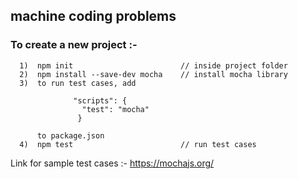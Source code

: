 ## machine coding problems

### To create a new project :-

      1)  npm init                        // inside project folder
      2)  npm install --save-dev mocha    // install mocha library
      3)  to run test cases, add 
      
                  "scripts": {
                    "test": "mocha"
                   }
                   
          to package.json 
      4)  npm test                        // run test cases

Link for sample test cases :- https://mochajs.org/
